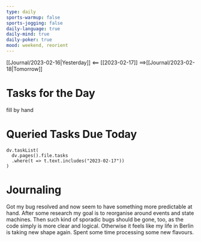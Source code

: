 ```yaml
---
type: daily
sports-warmup: false
sports-jogging: false
daily-language: true
daily-mind: true
daily-poker: true
mood: weekend, reorient
---
```


[[Journal/2023-02-16|Yesterday]] <== [[2023-02-17]] ==>[[Journal/2023-02-18|Tomorrow]]


# Tasks for the Day

fill by hand


# Queried Tasks Due Today

```dataviewjs
dv.taskList(
  dv.pages().file.tasks
  .where(t => t.text.includes("2023-02-17"))
)
```



# Journaling
Got my bug resolved and now seem to have something more predictable at hand. After some research my goal is to reorganise around events and state machines. Then such kind of sporadic bugs should be gone, too, as the code simply is more clear and logical.
Otherwise it feels like my life in Berlin is taking new shape again. Spent some time processing some new flavours.

